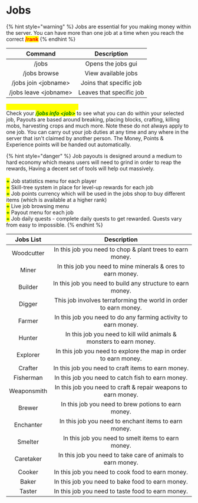 # Jobs

{% hint style="warning" %}
Jobs are essential for you making money within the server. You can have more than one job at a time when you reach the correct <mark style="color:red;">**/rank**</mark>
{% endhint %}

|         Command        |        Description       |
| :--------------------: | :----------------------: |
|          /jobs         |    Opens the jobs gui    |
|      /jobs browse      |    View available jobs   |
|  /jobs join \<jobname> |  Joins that specific job |
| /jobs leave \<jobname> | Leaves that specific job |

<mark style="color:yellow;">**How on earth do i do my job?**</mark>\
Check your _<mark style="color:green;">**/jobs info \<job>**</mark>_ to see what you can do within your selected job, Payouts are based around breaking, placing blocks, crafting, killing mobs, harvesting crops and much more. Note these do not always apply to one job. You can carry out your job duties at any time and any where in the server that isn't claimed by another person. The Money, Points & Experience points will be handed out automatically.&#x20;

{% hint style="danger" %}
Job payouts is designed around a medium to hard economy which means users will need to grind in order to reap the rewards, Having a decent set of tools will help out massively. \
\
<mark style="color:green;">**+**</mark> Job statistics menu for each player\
<mark style="color:green;">**+**</mark> Skill-tree system in place for level-up rewards for each job\
<mark style="color:green;">**+**</mark> Job points currency which will be used in the jobs shop to buy different items (which is available at a higher rank)\
<mark style="color:green;">**+**</mark> Live job browsing menu\
<mark style="color:green;">**+**</mark> Payout menu for each job\
<mark style="color:green;">**+**</mark> Job daily quests - complete daily quests to get rewarded. Quests vary from easy to impossible.
{% endhint %}

|  Jobs List  |                             Description                             |
| :---------: | :-----------------------------------------------------------------: |
|  Woodcutter |      In this job you need to chop & plant trees to earn money.      |
|    Miner    |     In this job you need to mine minerals & ores to earn money.     |
|   Builder   |      In this job you need to build any structure to earn money.     |
|    Digger   |   This job involves terraforming the world in order to earn money.  |
|    Farmer   |    In this job you need to do any farming activity to earn money.   |
|    Hunter   | In this job you need to kill wild animals & monsters to earn money. |
|   Explorer  |   In this job you need to explore the map in order to earn money.   |
|   Crafter   |          In this job you need to craft items to earn money.         |
|  Fisherman  |          In this job you need to catch fish to earn money.          |
| Weaponsmith |    In this job you need to craft & repair weapons to earn money.    |
|    Brewer   |         In this job you need to brew potions to earn money.         |
|  Enchanter  |         In this job you need to enchant items to earn money.        |
|   Smelter   |          In this job you need to smelt items to earn money.         |
|  Caretaker  |     In this job you need to take care of animals to earn money.     |
|    Cooker   |           In this job you need to cook food to earn money.          |
|    Baker    |           In this job you need to bake food to earn money.          |
|    Taster   |          In this job you need to taste food to earn money.          |
